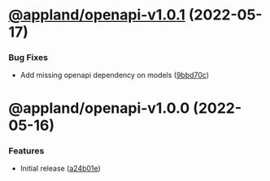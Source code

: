 # [@appland/openapi-v1.0.1](https://github.com/applandinc/appmap-js/compare/@appland/openapi-v1.0.0...@appland/openapi-v1.0.1) (2022-05-17)


### Bug Fixes

* Add missing openapi dependency on models ([9bbd70c](https://github.com/applandinc/appmap-js/commit/9bbd70cbc5363df9ebc380c0371bcc58a95c31d7))

# @appland/openapi-v1.0.0 (2022-05-16)


### Features

* Initial release ([a24b01e](https://github.com/applandinc/appmap-js/commit/a24b01e2fae2c572c5952fe9ef3efddf13380d1e))
